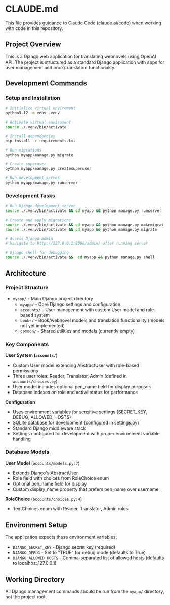 # CLAUDE.md

This file provides guidance to Claude Code (claude.ai/code) when working with code in this repository.

## Project Overview

This is a Django web application for translating webnovels using OpenAI API. The project is structured as a standard Django application with apps for user management and book/translation functionality.

## Development Commands

### Setup and Installation
```bash
# Initialize virtual enviroment
python3.12 -m venv .venv

# Activate virtual enviroment
source ./.venv/bin/activate

# Install dependencies
pip install -r requirements.txt

# Run migrations
python myapp/manage.py migrate

# Create superuser
python myapp/manage.py createsuperuser

# Run development server
python myapp/manage.py runserver
```

### Development Tasks
```bash
# Run Django development server
source ./.venv/bin/activate && cd myapp && python manage.py runserver

# Create and apply migrations
source ./.venv/bin/activate && cd myapp && python manage.py makemigrations
source ./.venv/bin/activate && cd myapp && python manage.py migrate

# Access Django admin
# Navigate to http://127.0.0.1:8000/admin/ after running server

# Django shell for debugging
source ./.venv/bin/activate &&  cd myapp && python manage.py shell
```

## Architecture

### Project Structure
- `myapp/` - Main Django project directory
  - `myapp/` - Core Django settings and configuration
  - `accounts/` - User management with custom User model and role-based system
  - `books/` - Book/webnovel models and translation functionality (models not yet implemented)
  - `common/` - Shared utilities and models (currently empty)

### Key Components

**User System (`accounts/`)**
- Custom User model extending AbstractUser with role-based permissions
- Three user roles: Reader, Translator, Admin (defined in `accounts/choices.py`)
- User model includes optional pen_name field for display purposes
- Database indexes on role and active status for performance

**Configuration**
- Uses environment variables for sensitive settings (SECRET_KEY, DEBUG, ALLOWED_HOSTS)
- SQLite database for development (configured in settings.py)
- Standard Django middleware stack
- Settings configured for development with proper environment variable handling

### Database Models

**User Model** (`accounts/models.py:7`)
- Extends Django's AbstractUser
- Role field with choices from RoleChoice enum
- Optional pen_name field for display
- Custom display_name property that prefers pen_name over username

**RoleChoice** (`accounts/choices.py:4`)
- TextChoices enum with Reader, Translator, Admin roles

## Environment Setup

The application expects these environment variables:
- `DJANGO_SECRET_KEY` - Django secret key (required)
- `DJANGO_DEBUG` - Set to "TRUE" for debug mode (defaults to True)
- `DJANGO_ALLOWED_HOSTS` - Comma-separated list of allowed hosts (defaults to localhost,127.0.0.1)

## Working Directory

All Django management commands should be run from the `myapp/` directory, not the project root.